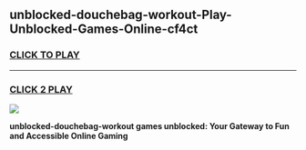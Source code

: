 
## unblocked-douchebag-workout-Play-Unblocked-Games-Online-cf4ct
<h3>
<a href="https://premium76.site?title=unblocked-douchebag-workout&ref=25A">CLICK TO PLAY</a></h3>
<hr>

<h3>
<a href="https://premium76.site?title=unblocked-douchebag-workout&ref=25A">CLICK 2 PLAY</a>
  
</h3>

<a href="https://premium76.site?title=unblocked-douchebag-workout&ref=25A"><img src="https://clearcache.store/games.png"></a>


**unblocked-douchebag-workout games unblocked: Your Gateway to Fun and Accessible Online Gaming**

